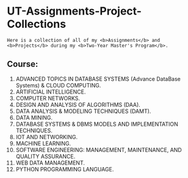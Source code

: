 # UT-Assignments-Project-Collections

    Here is a collection of all of my <b>Assignments</b> and <b>Projects</b> during my <b>Two-Year Master's Program</b>.

## Course:
  1. ADVANCED TOPICS IN DATABASE SYSTEMS (Advance DataBase Systems) & CLOUD COMPUTING.
  2. ARTIFICIAL INTELLIGENCE.
  3. COMPUTER NETWORKS.
  4. DESIGN AND ANALYSIS OF ALGORITHMS (DAA).
  5. DATA ANALYSIS & MODELING TECHNIQUES (DAMT).
  6. DATA MINING.
  7. DATABASE SYSTEMS & DBMS MODELS AND IMPLEMENTATION TECHNIQUES. 
  8.  IOT AND NETWORKING.
  9.  MACHINE LEARNING.
  10.  SOFTWARE ENGINEERING: MANAGEMENT, MAINTENANCE, AND QUALITY ASSURANCE.
  11.  WEB DATA MANAGEMENT.
  12.  PYTHON PROGRAMMING LANGUAGE.
